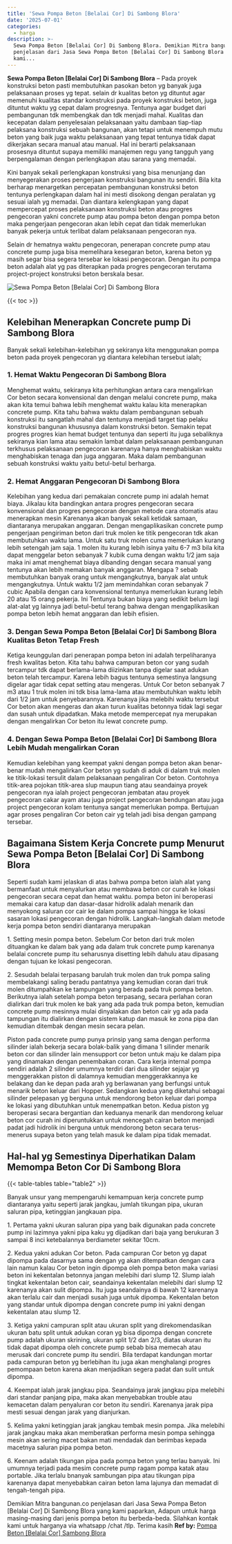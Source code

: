 ```yaml
---
title: 'Sewa Pompa Beton [Belalai Cor] Di Sambong Blora'
date: '2025-07-01'
categories:
  - harga
description: >-
  Sewa Pompa Beton [Belalai Cor] Di Sambong Blora. Demikian Mitra bangunan.co
  penjelasan dari Jasa Sewa Pompa Beton [Belalai Cor] Di Sambong Blora yang
  kami...
---
```


**Sewa Pompa Beton \[Belalai Cor\] Di Sambong Blora** – Pada proyek konstruksi beton pasti membutuhkan pasokan beton yg banyak juga pelaksanaan proses yg tepat. selain dr kualitas beton yg dituntut agar memenuhi kualitas standar konstruksi pada proyek konstruksi beton, juga dituntut waktu yg cepat dalam progresnya. Tentunya agar budget dari pembangunan tdk membengkak dan tdk menjadi mahal. Kualitas dan kecepatan dalam penyelesaian pelaksanaan yaitu dambaan tiap-tiap pelaksana konstruksi sebuah bangunan, akan tetapi untuk menempuh mutu beton yang baik juga waktu pelaksanaan yang tepat tentunya tidak dapat dikerjakan secara manual atau manual. Hal ini berarti pelaksanaan prosesnya dituntut supaya memiliki manajemen regu yang tangguh yang berpengalaman dengan perlengkapan atau sarana yang memadai.

Kini banyak sekali perlengkapan konstruksi yang bisa menunjang dan menyegerakan proses pengerjaan konstruksi bangunan itu sendiri. Bila kita berharap menargetkan percepatan pembangunan konstruksi beton tentunya perlengkapan dalam hal ini mesti disokong dengan peralatan yg sesuai ialah yg memadai. Dan diantara kelengkapan yang dapat mempercepat proses pelaksanaan konstruksi beton atau progres pengecoran yakni concrete pump atau pompa beton dengan pompa beton maka pengerjaan pengecoran akan lebih cepat dan tidak memerlukan banyak pekerja untuk terlibat dalam pelaksanaan pengecoran nya.

Selain dr hematnya waktu pengecoran, penerapan concrete pump atau concrete pump juga bisa memelihara kesegaran beton, karena beton yg masih segar bisa segera tersebar ke lokasi pengecoran. Dengan itu pompa beton adalah alat yg pas diterapkan pada progres pengecoran terutama project-project konstruksi beton berskala besar.

![Sewa Pompa Beton [Belalai Cor] Di Sambong Blora](/images/sewa-concrete-pump-03.png)

{{< toc >}}

## Kelebihan Menerapkan Concrete pump Di Sambong Blora

Banyak sekali kelebihan-kelebihan yg sekiranya kita menggunakan pompa beton pada proyek pengecoran yg diantara kelebihan tersebut ialah;

### 1\. Hemat Waktu Pengecoran Di Sambong Blora

Menghemat waktu, sekiranya kita perhitungkan antara cara mengalirkan Cor beton secara konvensional dan dengan melalui concrete pump, maka akan kita temui bahwa lebih menghemat waktu kalau kita menerapkan concrete pump. Kita tahu bahwa waktu dalam pembangunan sebuah konstruksi itu sangatlah mahal dan tentunya menjadi target tiap pelaku konstruksi bangunan khususnya dalam konstruksi beton. Semakin tepat progres progres kian hemat budget tentunya dan seperti itu juga sebaliknya sekiranya kian lama atau semakin lambat dalam pelaksanaan pembangunan terkhusus pelaksanaan pengecoran karenanya hanya menghabiskan waktu menghabiskan tenaga dan juga anggaran. Maka dalam pembangunan sebuah konstruksi waktu yaitu betul-betul berharga.

### 2\. Hemat Anggaran Pengecoran Di Sambong Blora

Kelebihan yang kedua dari pemakaian concrete pump ini adalah hemat biaya. Jikalau kita bandingkan antara progres pengecoran secara konvensional dan progres pengecoran dengan metode cara otomatis atau menerapkan mesin Karenanya akan banyak sekali ketidak samaan, diantaranya merupakan anggaran. Dengan mengaplikasikan concrete pump pengerjaan pengiriman beton dari truk molen ke titik pengecoran tdk akan membutuhkan waktu lama. Untuk satu truk molen cuma memerlukan kurang lebih setengah jam saja. 1 molen itu kurang lebih isinya yaitu 6-7 m3 bila kita dapat menggelar beton sebanyak 7 kubik cuma dengan waktu 1/2 jam saja maka ini amat menghemat biaya dibanding dengan secara manual yang tentunya akan lebih memakan banyak anggaran. Mengapa ? sebab membutuhkan banyak orang untuk mengangkutnya, banyak alat untuk mengangkutnya. Untuk waktu 1/2 jam memindahkan coran sebanyak 7 cubic Apabila dengan cara konvensional tentunya memerlukan kurang lebih 20 atau 15 orang pekerja. Ini Tentunya bukan biaya yang sedikit belum lagi alat-alat yg lainnya jadi betul-betul terang bahwa dengan mengaplikasikan pompa beton lebih hemat anggaran dan lebih efisien.

### 3\. Dengan Sewa Pompa Beton \[Belalai Cor\] Di Sambong Blora Kualitas Beton Tetap Fresh

Ketiga keunggulan dari penerapan pompa beton ini adalah terpeliharanya fresh kwalitas beton. Kita tahu bahwa campuran beton cor yang sudah tercampur tdk dapat berlama-lama diizinkan tanpa digelar saat adukan beton telah tercampur. Karena lebih bagus tentunya semestinya langsung digelar agar tidak cepat setting atau mengeras. Untuk Cor beton sebanyak 7 m3 atau 1 truk molen ini tdk bisa lama-lama atau membutuhkan waktu lebih dari 1/2 jam untuk penyebarannya. Karenanya jika melebihi waktu tersebut Cor beton akan mengeras dan akan turun kualitas betonnya tidak lagi segar dan susah untuk dipadatkan. Maka metode mempercepat nya merupakan dengan mengalirkan Cor beton itu lewat concrete pump.

### 4\. Dengan Sewa Pompa Beton \[Belalai Cor\] Di Sambong Blora Lebih Mudah mengalirkan Coran

Kemudian kelebihan yang keempat yakni dengan pompa beton akan benar-benar mudah mengalirkan Cor beton yg sudah di aduk di dalam truk molen ke titik-lokasi tersulit dalam pelaksanaan pengaliran Cor beton. Contohnya titik-area pojokan titik-area slup maupun tiang atau seandainya proyek pengecoran nya ialah project pengecoran jembatan atau proyek pengecoran cakar ayam atau juga project pengecoran bendungan atau juga project pengecoran kolam tentunya sangat memerlukan pompa. Bertujuan agar proses pengaliran Cor beton cair yg telah jadi bisa dengan gampang tersebar.

## Bagaimana Sistem Kerja Concrete pump Menurut Sewa Pompa Beton \[Belalai Cor\] Di Sambong Blora

Seperti sudah kami jelaskan di atas bahwa pompa beton ialah alat yang bermanfaat untuk menyalurkan atau membawa beton cor curah ke lokasi pengecoran secara cepat dan hemat waktu. pompa beton ini beroperasi memakai cara katup dan dasar-dasar hidrolik adalah menarik dan menyokong saluran cor cair ke dalam pompa sampai hingga ke lokasi sasaran lokasi pengecoran dengan hidrolik. Langkah-langkah dalam metode kerja pompa beton sendiri diantaranya merupakan

1\. Setting mesin pompa beton. Sebelum Cor beton dari truk molen dituangkan ke dalam bak yang ada dalam truk concrete pump karenanya belalai concrete pump itu seharusnya disetting lebih dahulu atau dipasang dengan tujuan ke lokasi pengecoran.

2\. Sesudah belalai terpasang barulah truk molen dan truk pompa saling membelakangi saling beradu pantatnya yang kemudian coran dari truk molen ditumpahkan ke tampungan yang berada pada truk pompa beton. Berikutnya ialah setelah pompa beton terpasang, secara perlahan coran dialirkan dari truk molen ke bak yang ada pada truk pompa beton, kemudian concrete pump mesinnya mulai dinyalakan dan beton cair yg ada pada tampungan itu dialirkan dengan sistem katup dan masuk ke zona pipa dan kemudian ditembak dengan mesin secara pelan.

Piston pada concrete pump punya prinsip yang sama dengan performa silinder ialah bekerja secara bolak-balik yang dimana 1 silinder menarik beton cor dan silinder lain mensupport cor beton untuk maju ke dalam pipa yang dinamakan dengan penembakan coran. Cara kerja internal pompa sendiri adalah 2 silinder umumnya terdiri dari dua silinder sejajar yg menggerakkan piston di dalamnya kemudian menggerakkannya ke belakang dan ke depan pada arah yg berlawanan yang berfungsi untuk menarik beton keluar dari Hopper. Sedangkan kedua yang diketahui sebagai silinder pelepasan yg berguna untuk mendorong beton keluar dari pompa ke lokasi yang dibutuhkan untuk menempatkan beton. Kedua piston yg beroperasi secara bergantian dan keduanya menarik dan mendorong keluar beton cor curah ini diperuntukkan untuk mencegah cairan beton menjadi padat jadi hidrolik ini berguna untuk mendorong beton secara terus-menerus supaya beton yang telah masuk ke dalam pipa tidak memadat.

## Hal-hal yg Semestinya Diperhatikan Dalam Memompa Beton Cor Di Sambong Blora

{{< table-tables table="table2" >}}

Banyak unsur yang mempengaruhi kemampuan kerja concrete pump diantaranya yaitu seperti jarak jangkau, jumlah tikungan pipa, ukuran saluran pipa, ketinggian jangkauan pipa.

1\. Pertama yakni ukuran saluran pipa yang baik digunakan pada concrete pump ini lazimnya yakni pipa kaku yg dijadikan dari baja yang berukuran 3 sampai 8 inci ketebalannya berdiameter sekitar 10cm.

2\. Kedua yakni adukan Cor beton. Pada campuran Cor beton yg dapat dipompa pada dasarnya sama dengan yg akan ditempatkan dengan cara lain namun kalau Cor beton ingin dipompa oleh pompa beton maka variasi beton ini kekentalan betonnya jangan melebihi dari slump 12. Slump ialah tingkat kekentalan beton cair, seandainya kekentalan melebihi dari slump 12 karenanya akan sulit dipompa. Itu juga seandainya di bawah 12 karenanya akan terlalu cair dan menjadi susah juga untuk dipompa. Kekentalan beton yang standar untuk dipompa dengan concrete pump ini yakni dengan kekentalan atau slump 12.

3\. Ketiga yakni campuran split atau ukuran split yang direkomendasikan ukuran batu split untuk adukan coran yg bisa dipompa dengan concrete pump adalah ukuran skrining, ukuran split 1/2 dan 2/3, diatas ukuran itu tidak dapat dipompa oleh concrete pump sebab bisa memecah atau merusak dari concrete pump itu sendiri. Bila terdapat kandungan mortar pada campuran beton yg berlebihan itu juga akan menghalangi progres pemompaan beton karena akan menjadikan segera padat dan sulit untuk dipompa.

4\. Keempat ialah jarak jangkau pipa. Seandainya jarak jangkau pipa melebihi dari standar panjang pipa, maka akan menyebabkan trouble atau kemacetan dalam penyaluran cor beton itu sendiri. Karenanya jarak pipa mesti sesuai dengan jarak yang dianjurkan.

5\. Kelima yakni ketinggian jarak jangkau tembak mesin pompa. Jika melebihi jarak jangkau maka akan memberatkan performa mesin pompa sehingga mesin akan sering macet bakan mati mendadak dan berimbas kepada macetnya saluran pipa pompa beton.

6\. Keenam adalah tikungan pipa pada pompa beton yang terlau banyak. Ini umumnya terjadi pada mesim concrete pump ragam pompa katak atau portable. Jika terlalu bnanyak sambungan pipa atau tikungan pipa karenanya dapat menyebabkan cairan beton lama lajunya dan memadat di tengah-tengah pipa.

Demikian Mitra bangunan.co penjelasan dari Jasa Sewa Pompa Beton \[Belalai Cor\] Di Sambong Blora yang kami paparkan, Adapun untuk harga masing-masing dari jenis pompa beton itu berbeda-beda. Silahkan kontak kami untuk harganya via whatsapp /chat /tlp. Terima kasih
**Ref by:** [Pompa Beton [Belalai Cor] Sambong Blora](https://id.wikipedia.org/wiki/Pompa)
